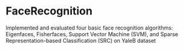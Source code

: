 # FaceRecognition
Implemented and evaluated four basic face recognition algorithms: Eigenfaces, Fisherfaces, Support Vector Machine (SVM), and Sparse Representation-based Classification (SRC) on YaleB dataset
